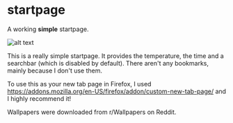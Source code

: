 # startpage
A working **simple** startpage.

![alt text](https://github.com/MrKai77/startpage/blob/acc4f121bb3f64025cfbdc03c6399938ca1c2421/Screenshot.png)

This is a really simple startpage. It provides the temperature, the time and a searchbar (which is disabled by default). There aren't any bookmarks, mainly because I don't use them.

To use this as your new tab page in Firefox, I used https://addons.mozilla.org/en-US/firefox/addon/custom-new-tab-page/ and I highly recommend it!

Wallpapers were downloaded from r/Wallpapers on Reddit.
